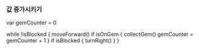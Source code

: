 ### 값 증가시키기
var gemCounter = 0

while !isBlocked {
    moveForward()
    if isOnGem {
        collectGem()
        gemCounter = gemCounter + 1
    }
    if isBlocked {
        turnRight()
    }
}
